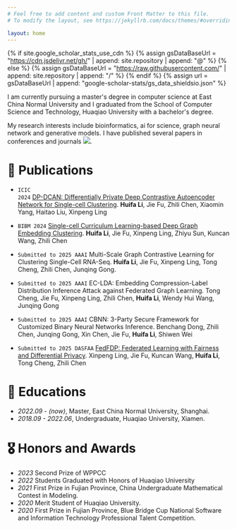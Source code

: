 ```yaml
---
# Feel free to add content and custom Front Matter to this file.
# To modify the layout, see https://jekyllrb.com/docs/themes/#overriding-theme-defaults

layout: home
---
```

{% if site.google_scholar_stats_use_cdn %}
{% assign gsDataBaseUrl = "https://cdn.jsdelivr.net/gh/" | append: site.repository | append: "@" %}
{% else %}
{% assign gsDataBaseUrl = "https://raw.githubusercontent.com/" | append: site.repository | append: "/" %}
{% endif %}
{% assign url = gsDataBaseUrl | append: "google-scholar-stats/gs_data_shieldsio.json" %}

<span class='anchor' id='about-me'></span>

I am currently pursuing a master's degree in computer science at East China Normal University and I graduated from the School of Computer Science and Technology, Huaqiao University with a bachelor's degree. 

My research interests include bioinformatics, ai for science, graph neural network and generative models. I have published several papers in conferences and journals 
<a href='https://scholar.google.com/citations?user=vcIXSBMAAAAJ'><img src="https://img.shields.io/endpoint?url={{ url | url_encode }}&logo=Google%20Scholar&labelColor=f6f6f6&color=9cf&style=flat&label=citations"></a>.

# 📝 Publications 

- <code class="language-plaintext highlighter-rouge">ICIC 2024</code> [DP-DCAN: Differentially Private Deep Contrastive Autoencoder Network for Single-cell Clustering](https://arxiv.org/pdf/2311.03410).
**Huifa Li**, Jie Fu, Zhili Chen, Xiaomin Yang, Haitao Liu, Xinpeng Ling

- `BIBM 2024` [Single-cell Curriculum Learning-based Deep Graph Embedding Clustering](https://arxiv.org/pdf/2408.10511).
**Huifa Li**, Jie Fu, Xinpeng Ling, Zhiyu Sun, Kuncan Wang, Zhili Chen

- `Submitted to 2025 AAAI` Multi-Scale Graph Contrastive Learning for Clustering Single-Cell RNA-Seq.
**Huifa Li**, Jie Fu, Xinpeng Ling, Tong Cheng, Zhili Chen, Junqing Gong.

- `Submitted to 2025 AAAI` EC-LDA: Embedding Compression-Label Distribution Inference Attack against Federated Graph Learning.
Tong Cheng, Jie Fu, Xinpeng Ling, Zhili Chen, **Huifa Li**, Wendy Hui Wang, Junqing Gong

- `Submitted to 2025 AAAI` CBNN: 3-Party Secure Framework for Customized Binary Neural Networks Inference.
Benchang Dong, Zhili Chen, Junqing Gong, Xin Chen, Jie Fu, **Huifa Li**, Shiwen Wei

- `Submitted to 2025 DASFAA` [FedFDP: Federated Learning with Fairness and Differential Privacy](https://arxiv.org/pdf/2402.16028).
Xinpeng Ling, Jie Fu, Kuncan Wang, **Huifa Li**, Tong Cheng, Zhili Chen

# 📖 Educations
- *2022.09 - (now)*, Master, East China Normal University, Shanghai. 
- *2018.09 - 2022.06*, Undergraduate, Huaqiao University, Xiamen.

# 🎖 Honors and Awards
- *2023* Second Prize of WPPCC
- *2022* Students Graduated with Honors of Huaqiao University
- *2021* First Prize in Fujian Province, China Undergraduate Mathematical Contest in Modeling. 
- *2020* Merit Student of Huaqiao University. 
- *2020* First Prize in Fujian Province, Blue Bridge Cup National Software and Information Technology Professional Talent Competition. 